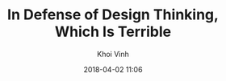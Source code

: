 ---
title: "In Defense of Design Thinking, Which Is Terrible"
layout: post
date: 2018-04-02 11:06

image: 
headerImage: false
tag:
- design thinking
- ux
- design

good-stories: true

author: Khoi Vinh
description: "What to do with design thinking? Actually, when it comes to design thinking, I can take it or leave it. There are some great things about design thinking, but it’s also true that design thinking has its downsides."

exrternalLink: https://www.subtraction.com/2018/04/02/in-defense-of-design-thinking-which-is-terrible/
---